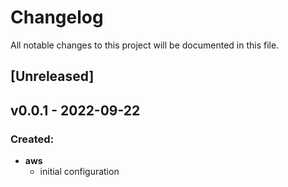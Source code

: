 # Changelog
All notable changes to this project will be documented in this file.

## [Unreleased]

## v0.0.1 - 2022-09-22
### Created:
- __aws__
  * initial configuration
